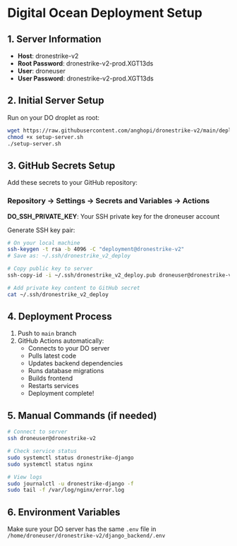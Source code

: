 # Digital Ocean Deployment Setup

## 1. Server Information
- **Host**: dronestrike-v2
- **Root Password**: dronestrike-v2-prod.XGT13ds
- **User**: droneuser
- **User Password**: dronestrike-v2-prod.XGT13ds

## 2. Initial Server Setup
Run on your DO droplet as root:
```bash
wget https://raw.githubusercontent.com/anghopi/dronestrike-v2/main/deploy/setup-server.sh
chmod +x setup-server.sh
./setup-server.sh
```

## 3. GitHub Secrets Setup
Add these secrets to your GitHub repository:

### Repository → Settings → Secrets and Variables → Actions

**DO_SSH_PRIVATE_KEY**: Your SSH private key for the droneuser account

Generate SSH key pair:
```bash
# On your local machine
ssh-keygen -t rsa -b 4096 -C "deployment@dronestrike-v2"
# Save as: ~/.ssh/dronestrike_v2_deploy

# Copy public key to server
ssh-copy-id -i ~/.ssh/dronestrike_v2_deploy.pub droneuser@dronestrike-v2

# Add private key content to GitHub secret
cat ~/.ssh/dronestrike_v2_deploy
```

## 4. Deployment Process
1. Push to `main` branch
2. GitHub Actions automatically:
   - Connects to your DO server
   - Pulls latest code
   - Updates backend dependencies
   - Runs database migrations
   - Builds frontend
   - Restarts services
   - Deployment complete!

## 5. Manual Commands (if needed)
```bash
# Connect to server
ssh droneuser@dronestrike-v2

# Check service status
sudo systemctl status dronestrike-django
sudo systemctl status nginx

# View logs
sudo journalctl -u dronestrike-django -f
sudo tail -f /var/log/nginx/error.log
```

## 6. Environment Variables
Make sure your DO server has the same `.env` file in `/home/droneuser/dronestrike-v2/django_backend/.env`